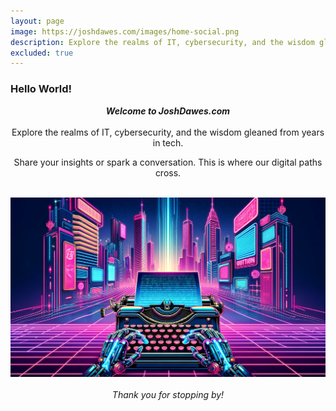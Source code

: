```yaml
---
layout: page
image: https://joshdawes.com/images/home-social.png
description: Explore the realms of IT, cybersecurity, and the wisdom gleaned from years in tech.
excluded: true
---
```

<h3>Hello World!</h3>
  
<div align="center">
<strong><i>Welcome to JoshDawes.com</i></strong>
<br>
<br>
Explore the realms of IT, cybersecurity, and the wisdom gleaned from years in tech.

Share your insights or spark a conversation. This is where our digital paths cross.
<br>
<div align="center">
<br>
<img src="/images/home-banner.png"/>
</div>
<br><i>Thank you for stopping by!</i></div>

